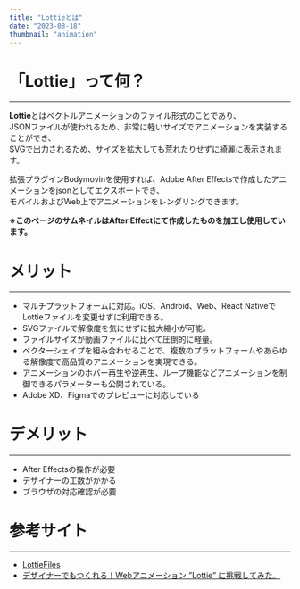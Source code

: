 ```yaml
---
title: "Lottieとは"
date: "2023-08-18"
thumbnail: "animation"
---
```


# 「Lottie」って何？
***
**Lottie**とはベクトルアニメーションのファイル形式のことであり、  
JSONファイルが使われるため、非常に軽いサイズでアニメーションを実装することができ、  
SVGで出力されるため、サイズを拡大しても荒れたりせずに綺麗に表示されます。

拡張プラグインBodymovinを使用すれば、Adobe After Effectsで作成したアニメーションをjsonとしてエクスポートでき、  
モバイルおよびWeb上でアニメーションをレンダリングできます。

**※このページのサムネイルはAfter Effectにて作成したものを加工し使用しています。**

# メリット
***
* マルチプラットフォームに対応。iOS、Android、Web、React NativeでLottieファイルを変更せずに利用できる。
* SVGファイルで解像度を気にせずに拡大縮小が可能。
* ファイルサイズが動画ファイルに比べて圧倒的に軽量。
* ベクターシェイプを組み合わせることで、複数のプラットフォームやあらゆる解像度で高品質のアニメーションを実現できる。
* アニメーションのホバー再生や逆再生、ループ機能などアニメーションを制御できるパラメーターも公開されている。
* Adobe XD、Figmaでのプレビューに対応している

# デメリット
***
* After Effectsの操作が必要
* デザイナーの工数がかかる
* ブラウザの対応確認が必要

# 参考サイト
*** 
* [LottieFiles](https://lottiefiles.com/jp/ "TEST")  
* [デザイナーでもつくれる！Webアニメーション ”Lottie” に挑戦してみた。](https://depart-inc.com/blog/lottie/ "TEST2")  



